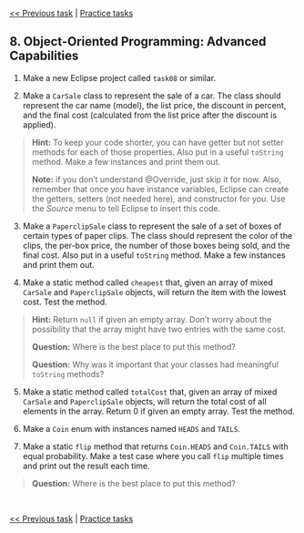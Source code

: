 [<< Previous task](task07.md) | [Practice tasks](readme.md#practice)

<span id="task_08"></span>
## 8. Object-Oriented Programming: Advanced Capabilities

1) Make a new Eclipse project called `task08` or similar.

2) Make a `CarSale` class to represent the sale of a car. The class should represent the car name (model), the list price, the discount in percent, and the final cost (calculated from the list price after the discount is applied).

> **Hint:** To keep your code shorter, you can have getter but not setter methods for each of those properties. Also put in a useful `toString` method. Make a few instances and print them out.
>
> **Note:** if you don’t understand @Override, just skip it for now. Also, remember that once you have instance variables, Eclipse can create the getters, setters (not needed here), and constructor for you. Use the *Source* menu to tell Eclipse to insert this code.

3) Make a `PaperclipSale` class to represent the sale of a set of boxes of certain types of paper clips. The class should represent the color of the clips, the per-box price, the number of those boxes being sold, and the final cost. Also put in a useful `toString` method. Make a few instances and print them out.

4) Make a static method called `cheapest` that, given an array of mixed `CarSale` and `PaperclipSale` objects, will return the item with the lowest cost. Test the method.

> **Hint:** Return `null` if given an empty array. Don’t worry about the possibility that the array might have two entries with the same cost.
>
> **Question:** Where is the best place to put this method?
>
> **Question:** Why was it important that your classes had meaningful `toString` methods?

5) Make a static method called `totalCost` that, given an array of mixed `CarSale` and `PaperclipSale` objects, will return the total cost of all elements in the array. Return 0 if given an empty array. Test the method.

6) Make a `Coin` enum with instances named `HEADS` and `TAILS`.

7) Make a static `flip` method that returns `Coin.HEADS` and `Coin.TAILS` with equal probability. Make a test case where you call `flip` multiple times and print out the result each time.

> **Question:** Where is the best place to put this method?

<br>

[<< Previous task](task07.md) | [Practice tasks](readme.md#practice)

